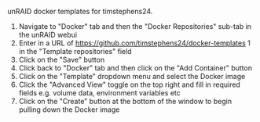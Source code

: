 unRAID docker templates for timstephens24.

1. Navigate to "Docker" tab and then the "Docker Repositories" sub-tab in the unRAID webui
2. Enter in a URL of https://github.com/timstephens24/docker-templates 1 in the "Template repositories" field
3. Click on the "Save" button
4. Click back to "Docker" tab and then click on the "Add Container" button
5. Click on the "Template" dropdown menu and select the Docker image
7. Click the "Advanced View" toggle on the top right and fill in required fields e.g. volume data, environment variables etc
8. Click on the "Create" button at the bottom of the window to begin pulling down the Docker image

